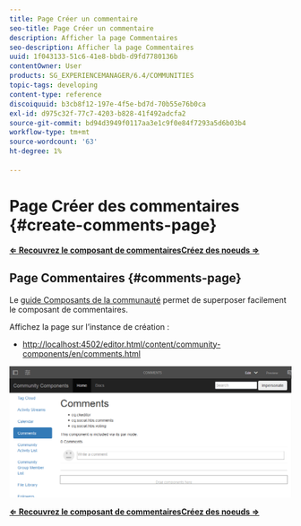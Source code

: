 ```yaml
---
title: Page Créer un commentaire
seo-title: Page Créer un commentaire
description: Afficher la page Commentaires
seo-description: Afficher la page Commentaires
uuid: 1f043133-51c6-41e8-bbdb-d9fd7780136b
contentOwner: User
products: SG_EXPERIENCEMANAGER/6.4/COMMUNITIES
topic-tags: developing
content-type: reference
discoiquuid: b3cb8f12-197e-4f5e-bd7d-70b55e76b0ca
exl-id: d975c32f-77c7-4203-b828-41f492adcfa2
source-git-commit: bd94d3949f0117aa3e1c9f0e84f7293a5d6b03b4
workflow-type: tm+mt
source-wordcount: '63'
ht-degree: 1%

---
```


# Page Créer des commentaires {#create-comments-page}

**[⇐ Recouvrez le ](overlay-comments.md) [composant de commentairesCréez des noeuds ⇒](overlay-create-nodes.md)**

## Page Commentaires {#comments-page}

Le [guide Composants de la communauté](components-guide.md) permet de superposer facilement le composant de commentaires.

Affichez la page sur l’instance de création :

* [http://localhost:4502/editor.html/content/community-components/en/comments.html](http://localhost:4502/editor.html/content/community-components/en/comments.html)

![chlimage_1-125](assets/chlimage_1-125.png)

**[⇐ Recouvrez le ](overlay-comments.md) [composant de commentairesCréez des noeuds ⇒](overlay-create-nodes.md)**
